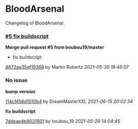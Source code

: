 
# BloodArsenal

Changelog of BloodArsenal.


### [#5 fix buildscript](https://github.com/GTNewHorizons/BloodArsenal/pull/5)
**Merge pull request #5 from boubou19/master**
* fix buildscript

[4672ae35ef19368](https://github.com/GTNewHorizons/BloodArsenal/commit/4672ae35ef19368)
by Martin Robertz *2021-05-30 18:45:07*
### No issue
**bump version**

[114cf456d1010b4](https://github.com/GTNewHorizons/BloodArsenal/commit/114cf456d1010b4)
by DreamMasterXXL *2021-06-15 20:02:34*

**fix buildscript**

[7ddeae4b9031801](https://github.com/GTNewHorizons/BloodArsenal/commit/7ddeae4b9031801)
by boubou_19 *2021-05-29 14:04:45*

